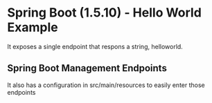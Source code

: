 # Spring Boot (1.5.10) - Hello World Example

It exposes a single endpoint that respons a string, helloworld.

## Spring Boot Management Endpoints

It also has a configuration in src/main/resources to easily enter those endpoints

